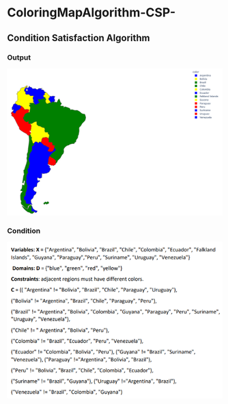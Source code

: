# ColoringMapAlgorithm-CSP-
## Condition Satisfaction Algorithm
### Output
![UML](https://github.com/KeremTAN/ColoringMapAlgorithm-CSP-/blob/master/img/countries.png)
### Condition
![UML](https://github.com/KeremTAN/ColoringMapAlgorithm-CSP-/blob/master/img/condition.png)
